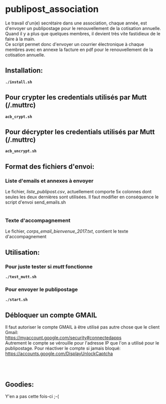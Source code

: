 # publipost_association

Le travail d'un(e) secrétaire dans une association, chaque année, est d'envoyer un publipostage pour le renouvellement de la cotisation annuelle.
<br>
Quand il y a plus que quelques membres, il devient très vite fastidieux de le faire à la main.
<br>
Ce script permet donc d'envoyer un courrier électronique à chaque membres avec en annexe la facture en pdf pour le renouvellement de la cotisation annuelle.
<br>
## Installation:
**``./install.sh``**

## Pour crypter les credentials utilisés par Mutt (/.muttrc)
**``acb_crypt.sh``**

## Pour décrypter les credentials utilisés par Mutt (/.muttrc)
**``acb_uncrypt.sh``**

## Format des fichiers d'envoi:
### Liste d'emails et annexes à envoyer
Le fichier, *liste_publipost.csv*, actuellement comporte 5x colonnes dont seules les deux dernières sont utilisées. Il faut modifier en conséquence le script d'envoi send_emails.sh<br>
<br>
### Texte d'accompagnement
Le fichier, *corps_email_bienvenue_2017.txt*, contient le texte d'accompagnement<br>

## Utilisation:
### Pour juste tester si *mutt* fonctionne
**``./test_mutt.sh``**<br>

### Pour envoyer le publipostage
**``./start.sh``**<br>


## Débloquer un compte GMAIL
Il faut autoriser le compte GMAIL à être utilisé pas autre chose que le client Gmail:<br>
https://myaccount.google.com/security#connectedapps<br>
Autrement le compte se vérouille pour l'adresse IP que l'on a utilisé pour le publipostage. Pour réactiver le compte si jamais bloqué:<br>
https://accounts.google.com/DisplayUnlockCaptcha

<br><br>

## Goodies:
Y'en a pas cette fois-ci ;-(
